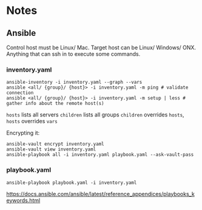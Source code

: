 # Notes

## Ansible
Control host must be Linux/ Mac.
Target host can be Linux/ Windows/ ONX. Anything that can ssh in to execute some commands.

### inventory.yaml
```
ansible-inventory -i inventory.yaml --graph --vars
ansible <all/ {group}/ {host}> -i inventory.yaml -m ping # validate connection
ansible <all/ {group}/ {host}> -i inventory.yaml -m setup | less # gather info about the remote host(s)
```

`hosts` lists all servers
`children` lists all groups
`children` overrides `hosts`, `hosts` overrides `vars`

Encrypting it:
```
ansible-vault encrypt inventory.yaml
ansible-vault view inventory.yaml
ansible-playbook all -i inventory.yaml playbook.yaml --ask-vault-pass
```

### playbook.yaml
```
ansible-playbook playbook.yaml -i inventory.yaml
```

https://docs.ansible.com/ansible/latest/reference_appendices/playbooks_keywords.html

